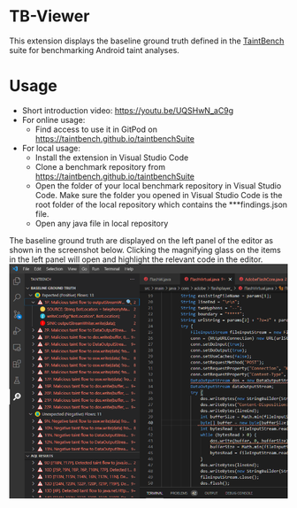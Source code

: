 # TB-Viewer
This extension displays the baseline ground truth defined in the [TaintBench](https://taintbench.github.io/) suite for benchmarking Android taint analyses. 
# Usage
- Short introduction video: https://youtu.be/UQSHwN_aC9g  
- For online usage: 
    - Find access to use it in GitPod on https://taintbench.github.io/taintbenchSuite
- For local usage:
    - Install the extension in Visual Studio Code
    - Clone a benchmark repository from https://taintbench.github.io/taintbenchSuite
    - Open the folder of your local benchmark repository in Visual Studio Code. Make sure the folder you opened in Visual Studio Code is the root folder of the local repository which contains the ***findings.json file.
    - Open any java file in local repository


The baseline ground truth are displayed on the left panel of the editor as shown in the screenshot below. Clicking the magnifying glass on the items in the left panel will open and highlight the relevant code in the editor. 
![screenshot](https://github.com/TaintBench/TB-Viewer/blob/develop/vscode/media/screenshot.PNG?raw=true)
